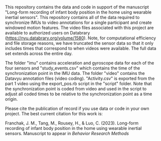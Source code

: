 This repository contains the data and code in support of the manuscript "Long-form recording of infant body position in the home using wearable inertial sensors". This repository contains all of the data required to synchronize IMUs to video annotations for a single participant and create windowed motion features. The video files associated with this project are available to authorized users on Databrary (https://nyu.databrary.org/volume/1580). Note, for computational efficiency and file storage reasons, we have truncated the sensor data so that it only includes times that correspond to when videos were available. The full data set extends across the entire day.

The folder "imu" contains acceleration and gyroscope data for each of the four sensors and "study_events.csv" which contains the time of the synchronization point in the IMU data. The folder "video" contains the Datavyu annotation files (video coding). "Activity.csv" is exported from the part 1 video using the export_pos.rb script in the "script" folder. Note that the synchronization point is coded from video and used in the script to adjust all coded times to be relative to the synchronization point as a time origin. 

Please cite the publication of record if you use data or code in your own project. The best current citation for this work is:

Franchak, J. M., Tang, M., Rousey, H., & Luo, C. (2023). Long-form recording of infant body position in the home using wearable inertial sensors. Manuscript to appear in _Behavior Research Methods_
